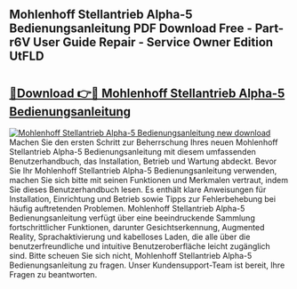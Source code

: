 ## Mohlenhoff Stellantrieb Alpha-5 Bedienungsanleitung PDF Download Free - Part-r6V User Guide Repair - Service Owner Edition UtFLD

# <h2><a href="http://df2e0k6.blite.top/?on=Mohlenhoff+Stellantrieb+Alpha-5+Bedienungsanleitung">🔗Download 👉🔴 Mohlenhoff Stellantrieb Alpha-5 Bedienungsanleitung</a></h2>

[![Mohlenhoff Stellantrieb Alpha-5 Bedienungsanleitung new download](https://i.imgur.com/lujVjoI.png)](http://df2e0k6.blite.top/?on=Mohlenhoff+Stellantrieb+Alpha-5+Bedienungsanleitung)
Machen Sie den ersten Schritt zur Beherrschung Ihres neuen Mohlenhoff Stellantrieb Alpha-5 Bedienungsanleitung mit diesem umfassenden Benutzerhandbuch, das Installation, Betrieb und Wartung abdeckt. Bevor Sie Ihr Mohlenhoff Stellantrieb Alpha-5 Bedienungsanleitung verwenden, machen Sie sich bitte mit seinen Funktionen und Merkmalen vertraut, indem Sie dieses Benutzerhandbuch lesen. Es enthält klare Anweisungen für Installation, Einrichtung und Betrieb sowie Tipps zur Fehlerbehebung bei häufig auftretenden Problemen. Mohlenhoff Stellantrieb Alpha-5 Bedienungsanleitung verfügt über eine beeindruckende Sammlung fortschrittlicher Funktionen, darunter Gesichtserkennung, Augmented Reality, Sprachaktivierung und kabelloses Laden, die alle über die benutzerfreundliche und intuitive Benutzeroberfläche leicht zugänglich sind. Bitte scheuen Sie sich nicht, Mohlenhoff Stellantrieb Alpha-5 Bedienungsanleitung zu fragen. Unser Kundensupport-Team ist bereit, Ihre Fragen zu beantworten.
